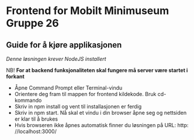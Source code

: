 # Frontend for Mobilt Minimuseum Gruppe 26

## Guide for å kjøre applikasjonen

*Denne løsningen krever NodeJS installert*

NB! **For at backend funksjonaliteten skal fungere må server være startet i forkant**

* Åpne Command Prompt eller Terminal-vindu
* Orientere deg fram til mappen for frontend kildekode. Bruk cd-kommando
* Skriv in npm install og vent til installasjonen er ferdig
* Skriv in npm start. Nå skal et vindu i din browser åpne seg og nettsiden er
klar til å brukes
* Hvis browseren ikke åpnes automatisk finner du løsningen på URL: http:
//localhost:3000/

